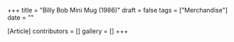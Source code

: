 +++
title = "Billy Bob Mini Mug (1986)"
draft = false
tags = ["Merchandise"]
date = ""

[Article]
contributors = []
gallery = []
+++